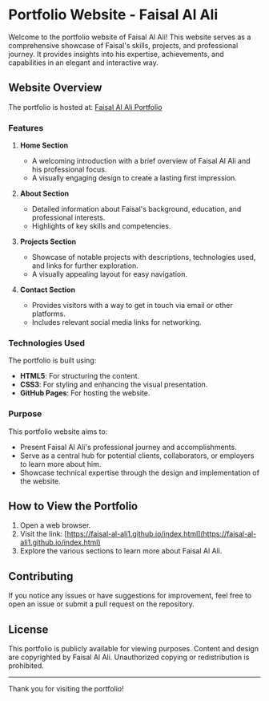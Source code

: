 # Portfolio Website - Faisal Al Ali

Welcome to the portfolio website of Faisal Al Ali! This website serves as a comprehensive showcase of Faisal's skills, projects, and professional journey. It provides insights into his expertise, achievements, and capabilities in an elegant and interactive way.

## Website Overview

The portfolio is hosted at: [Faisal Al Ali Portfolio](https://faisal-al-ali1.github.io/index.html)

### Features

1. **Home Section**
   - A welcoming introduction with a brief overview of Faisal Al Ali and his professional focus.
   - A visually engaging design to create a lasting first impression.

2. **About Section**
   - Detailed information about Faisal's background, education, and professional interests.
   - Highlights of key skills and competencies.

3. **Projects Section**
   - Showcase of notable projects with descriptions, technologies used, and links for further exploration.
   - A visually appealing layout for easy navigation.

4. **Contact Section**
   - Provides visitors with a way to get in touch via email or other platforms.
   - Includes relevant social media links for networking.

### Technologies Used

The portfolio is built using:
- **HTML5**: For structuring the content.
- **CSS3**: For styling and enhancing the visual presentation.
- **GitHub Pages**: For hosting the website.

### Purpose

This portfolio website aims to:
- Present Faisal Al Ali's professional journey and accomplishments.
- Serve as a central hub for potential clients, collaborators, or employers to learn more about him.
- Showcase technical expertise through the design and implementation of the website.

## How to View the Portfolio

1. Open a web browser.
2. Visit the link: [https://faisal-al-ali1.github.io/index.html](https://faisal-al-ali1.github.io/index.html)
3. Explore the various sections to learn more about Faisal Al Ali.

## Contributing

If you notice any issues or have suggestions for improvement, feel free to open an issue or submit a pull request on the repository.

## License

This portfolio is publicly available for viewing purposes. Content and design are copyrighted by Faisal Al Ali. Unauthorized copying or redistribution is prohibited.

---

Thank you for visiting the portfolio!
